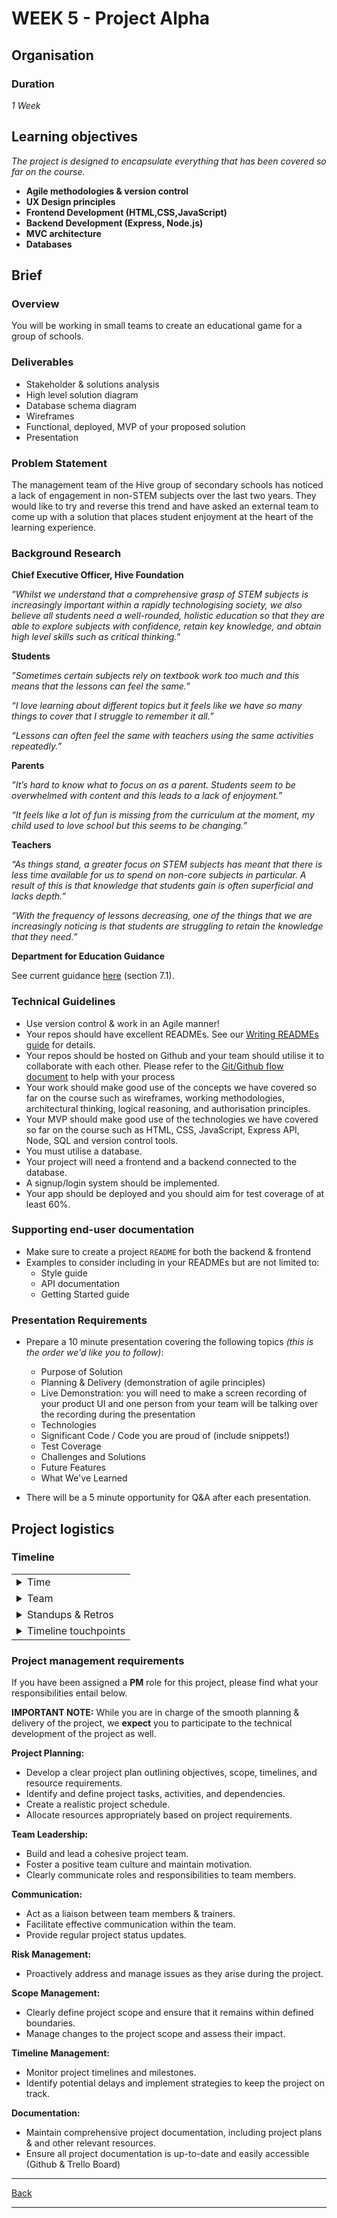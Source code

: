 # WEEK 5 - Project Alpha

## Organisation

### Duration

*1 Week*

## Learning objectives

*The project is designed to encapsulate everything that has been covered so far on the course.*
- **Agile methodologies & version control**
- **UX Design principles**
- **Frontend Development (HTML,CSS,JavaScript)**
- **Backend Development (Express, Node.js)**
- **MVC architecture**
- **Databases**

## Brief

### Overview

You will be working in small teams to create an educational game for a group of schools.

### Deliverables
 
- Stakeholder & solutions analysis
- High level solution diagram
- Database schema diagram
- Wireframes
- Functional, deployed, MVP of your proposed solution
- Presentation

### Problem Statement

The management team of the Hive group of secondary schools has noticed a lack of engagement in non-STEM subjects over the last two years. They would like to try and reverse this trend and have asked an external team to come up with a solution that places student enjoyment at the heart of the learning experience.

### Background Research

**Chief Executive Officer, Hive Foundation**

_”Whilst we understand that a comprehensive grasp of STEM subjects is increasingly important within a rapidly technologising society, we also believe all students need a well-rounded, holistic education so that they are able to explore subjects with confidence, retain key knowledge, and obtain high level skills such as critical thinking.”_

**Students**

_”Sometimes certain subjects rely on textbook work too much and this means that the lessons can feel the same.”_

_“I love learning about different topics but it feels like we have so many things to cover that I struggle to remember it all.”_

_“Lessons can often feel the same with teachers using the same activities repeatedly.”_

**Parents**

_”It’s hard to know what to focus on as a parent. Students seem to be overwhelmed with content and this leads to a lack of enjoyment.”_

_“It feels like a lot of fun is missing from the curriculum at the moment, my child used to love school but this seems to be changing.”_

**Teachers**

_“As things stand, a greater focus on STEM subjects has meant that there is less time available for us to spend on non-core subjects in particular. A result of this is that knowledge that students gain is often superficial and lacks depth.”_

_“With the frequency of lessons decreasing, one of the things that we are increasingly noticing is that students are struggling to retain the knowledge that they need.”_

**Department for Education Guidance**

See current guidance [here](https://www.gov.uk/government/publications/national-curriculum-in-england-framework-for-key-stages-1-to-4/the-national-curriculum-in-england-framework-for-key-stages-1-to-4#language-and-literacy) (section 7.1).

### Technical Guidelines

- Use version control & work in an Agile manner!
- Your repos should have excellent READMEs. See our [Writing READMEs guide](https://github.com/getfutureproof/fp_guides_wiki/wiki/Writing-READMEs) for details.
- Your repos should be hosted on Github and your team should utilise it to collaborate with each other. Please refer to the [Git/Github flow document](https://github.com/LaFosseAcademy/discovery-student-repos/blob/main/week-1/version-control/git-notes/git-flow.md) to help with your process
- Your work should make good use of the concepts we have covered so far on the course such as wireframes, working methodologies, architectural thinking, logical reasoning, and authorisation principles.
- Your MVP should make good use of the technologies we have covered so far on the course such as HTML, CSS, JavaScript, Express API, Node, SQL and version control tools.
- You must utilise a database.
- Your project will need a frontend and a backend connected to the database.
- A signup/login system should be implemented.
- Your app should be deployed and you should aim for test coverage of at least 60%.

### Supporting end-user documentation 

- Make sure to create a project `README` for both the backend & frontend
- Examples to consider including in your READMEs but are not limited to:
    - Style guide
    - API documentation
    - Getting Started guide

### Presentation Requirements

- Prepare a 10 minute presentation covering the following topics *(this is the order we'd like you to follow)*:

    - Purpose of Solution
    - Planning & Delivery (demonstration of agile principles)
    - Live Demonstration: you will need to make a screen recording of your product UI and one person from your team will be talking over the recording during the presentation 
    - Technologies
    - Significant Code / Code you are proud of (include snippets!)
    - Test Coverage
    - Challenges and Solutions
    - Future Features
    - What We've Learned

- There will be a 5 minute opportunity for Q&A after each presentation.

## Project logistics

### Timeline

<table>

<tr>
<td><details>
<summary>Time</summary>

_This is a 1-week project with certain dictated touchpoints across that period. Take time to take in the AM/PM Timeline Touchpoints below. Exact times will be shared by your trainers as appropriate. Please do reach out to them if you're not sure on anything related to the timeline._

</details></td>
</tr>

<tr>

<td><details>
<summary>Team</summary>

_You will be working in teams of 4-5 people, assigned by your trainers._

</details></td>
</tr>

<tr>

<td><details>
<summary>Standups & Retros</summary>

_Each team will have:_

<table>
<tr>

<td><details>
<summary><i>A daily stand-up (except weekend)</i></summary>

- Times selected from trainer-provided options.
- Teams commit to:
    - holding stand-up at the same time each day of the project.
    - clearly communicating any absolutely essential absence from stand-up to all team members & trainers.
- Checkout [Agile's guide to daily stand-ups](https://agility.im/frequent-agile-question/what-is-a-daily-stand-up/) for a refresher/inspiration on how to run an effective stand-up.

</details></td>
</tr>

<tr>

<td><details>
<summary><i>Soundchecks</i></summary>

- Times will be assigned by trainers.
- At least one _(where possible both)_ of your trainers will attend to facilitate.
- The project manager will be in charge of updating the trainers during soundchecks

</details></td>
</tr>
</tr>

</table>
<tr>

<td><details>
<summary>Timeline touchpoints</summary>

| **Day**      | **Action** |
| ----------- | ----------- |
| Mon - Weds | Focus on functionality and features. |
| Weds      | Feature Freeze (6pm). Feature freeze. This means that no new feature can be started. Existing features can be finished, refactored or fixed.       |
| Thurs  | Minor fixes, styling, debugging.      |
| Fri | Presentations (c. 3pm) and group retros. |

</details></td>
</tr>
</table>

### Project management requirements 

If you have been assigned a **PM** role for this project, please find what your responsibilities entail below. 

**IMPORTANT NOTE:** While you are in charge of the smooth planning & delivery of the project, we **expect** you to participate to the technical development of the project as well.

**Project Planning:**

- Develop a clear project plan outlining objectives, scope, timelines, and resource requirements.
- Identify and define project tasks, activities, and dependencies.
- Create a realistic project schedule.
- Allocate resources appropriately based on project requirements.

**Team Leadership:**

- Build and lead a cohesive project team.
- Foster a positive team culture and maintain motivation.
- Clearly communicate roles and responsibilities to team members.

**Communication:**

- Act as a liaison between team members & trainers.
- Facilitate effective communication within the team.
- Provide regular project status updates.

**Risk Management:**

- Proactively address and manage issues as they arise during the project.

**Scope Management:**

- Clearly define project scope and ensure that it remains within defined boundaries.
- Manage changes to the project scope and assess their impact.

**Timeline Management:**

- Monitor project timelines and milestones.
- Identify potential delays and implement strategies to keep the project on track.

**Documentation:**

- Maintain comprehensive project documentation, including project plans & and other relevant resources.
- Ensure all project documentation is up-to-date and easily accessible (Github & Trello Board)

---

[Back](../README.md)

---
